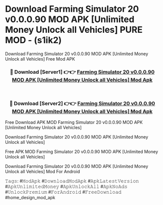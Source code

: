 # Download Farming Simulator 20 v0.0.0.90 MOD APK [Unlimited Money Unlock all Vehicles] PURE MOD - (s1ik2)
Download Farming Simulator 20 v0.0.0.90 MOD APK [Unlimited Money Unlock all Vehicles] Free Mod APK

<div align="center">
<h3>🔴 Download [Server1] 👉👉 <a href="https://apk-comot.site?title=Farming_Simulator_20_v0.0.0.90_MOD_APK_[Unlimited_Money_Unlock_all_Vehicles]">Farming Simulator 20 v0.0.0.90 MOD APK [Unlimited Money Unlock all Vehicles] Mod Apk</a></h3><br>

<h3>🔴 Download [Server2] 👉👉 <a href="https://apk-comot.site?title=Farming_Simulator_20_v0.0.0.90_MOD_APK_[Unlimited_Money_Unlock_all_Vehicles]">Farming Simulator 20 v0.0.0.90 MOD APK [Unlimited Money Unlock all Vehicles] Mod Apk</a></h3>
</div>


Free Download APK MOD Farming Simulator 20 v0.0.0.90 MOD APK [Unlimited Money Unlock all Vehicles]

Download Farming Simulator 20 v0.0.0.90 MOD APK [Unlimited Money Unlock all Vehicles] 

Free APK MOD Farming Simulator 20 v0.0.0.90 MOD APK [Unlimited Money Unlock all Vehicles] 

Download Farming Simulator 20 v0.0.0.90 MOD APK [Unlimited Money Unlock all Vehicles] Mod For Android

𝚃𝚊𝚐𝚜: #𝙼𝚘𝚍𝙰𝚙𝚔 #𝙳𝚘𝚠𝚗𝚕𝚘𝚊𝚍𝙼𝚘𝚍𝙰𝚙𝚔 #𝙰𝚙𝚔𝙻𝚊𝚝𝚎𝚜𝚝𝚅𝚎𝚛𝚜𝚒𝚘𝚗 #𝙰𝚙𝚔𝚄𝚗𝚕𝚒𝚖𝚒𝚝𝚎𝚍𝙼𝚘𝚗𝚎𝚢 #𝙰𝚙𝚔𝚄𝚗𝚕𝚘𝚌𝚔𝙰𝚕𝚕 #𝙰𝚙𝚔𝙽𝚘𝙰𝚍𝚜 #𝚄𝚗𝚕𝚘𝚌𝚔𝙿𝚛𝚎𝚖𝚒𝚞𝚖 #𝙵𝚘𝚛𝙰𝚗𝚍𝚛𝚘𝚒𝚍 #𝙵𝚛𝚎𝚎𝙳𝚘𝚠𝚗𝚕𝚘𝚊𝚍 #home_design_mod_apk
